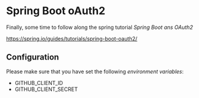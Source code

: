 # Spring Boot oAuth2

Finally, some time to follow along the spring tutorial *Spring Boot ans OAuth2*

https://spring.io/guides/tutorials/spring-boot-oauth2/

## Configuration

Please make sure that you have set the following *environment variables*:
* GITHUB_CLIENT_ID
* GITHUB_CLIENT_SECRET